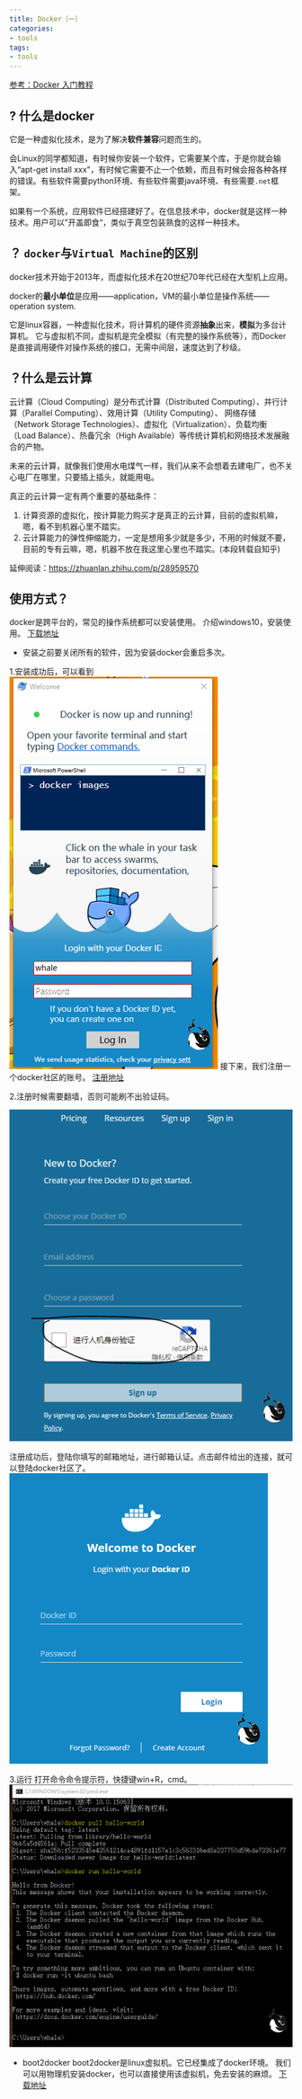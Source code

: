 ```yaml
---
title: Docker（一）
categories:
- tools
tags:
- tools
---
```


[参考：Docker 入门教程](http://www.ruanyifeng.com/blog/2018/02/docker-tutorial.html)

## ? 什么是docker

它是一种虚拟化技术，是为了解决**软件兼容**问题而生的。

会Linux的同学都知道，有时候你安装一个软件，它需要某个库，于是你就会输入“apt-get install xxx"，有时候它需要不止一个依赖，而且有时候会报各种各样的错误。有些软件需要python环境、有些软件需要java环境、有些需要`.net`框架。

如果有一个系统，应用软件已经搭建好了。在信息技术中，docker就是这样一种技术。用户可以”开盖即食“，类似于真空包装熟食的这样一种技术。

## ？ `docker`与`Virtual Machine`的区别
docker技术开始于2013年，而虚拟化技术在20世纪70年代已经在大型机上应用。

docker的**最小单位**是应用——application，VM的最小单位是操作系统——operation system.

它是linux容器，一种虚拟化技术，将计算机的硬件资源**抽象**出来，**模拟**为多台计算机。
它与虚拟机不同，虚拟机是完全模拟（有完整的操作系统等），而Docker是直接调用硬件对操作系统的接口，无需中间层，速度达到了秒级。

## ？什么是云计算

云计算（Cloud Computing）是分布式计算（Distributed Computing）、并行计算（Parallel Computing）、效用计算（Utility Computing）、 网络存储（Network Storage Technologies）、虚拟化（Virtualization）、负载均衡（Load Balance）、热备冗余（High Available）等传统计算机和网络技术发展融合的产物。

未来的云计算，就像我们使用水电煤气一样，我们从来不会想着去建电厂，也不关心电厂在哪里，只要插上插头，就能用电。

 真正的云计算一定有两个重要的基础条件：

1.  计算资源的虚拟化，按计算能力购买才是真正的云计算，目前的虚拟机嘛，嗯，看不到机器心里不踏实。
2.  云计算能力的弹性伸缩能力，一定是想用多少就是多少，不用的时候就不要，目前的专有云嘛，嗯，机器不放在我这里心里也不踏实。(本段转载自知乎)

延伸阅读：https://zhuanlan.zhihu.com/p/28959570

## 使用方式？
docker是跨平台的，常见的操作系统都可以安装使用。
介绍windows10，安装使用。
[下载地址](https://store.docker.com/editions/community/docker-ce-desktop-windows)
* 安装之前要关闭所有的软件，因为安装docker会重启多次。

1.安装成功后，可以看到
![](https://raw.githubusercontent.com/Whale3070/Whale3070.github.io/master/images/08-05-05/%E6%8D%95%E8%8E%B7.PNG)
接下来，我们注册一个docker社区的账号。
[注册地址](https://cloud.docker.com/)

2.注册时候需要翻墙，否则可能刷不出验证码。

![](https://raw.githubusercontent.com/Whale3070/Whale3070.github.io/master/images/08-05-05/%E6%8D%95%E8%8E%B7%203.PNG)

注册成功后，登陆你填写的邮箱地址，进行邮箱认证。点击邮件给出的连接，就可以登陆docker社区了。
![捕获 2](https://raw.githubusercontent.com/Whale3070/Whale3070.github.io/master/images/08-05-05/%E6%8D%95%E8%8E%B7%202.PNG)

3.运行
打开命令命令提示符，快捷键win+R，cmd。
![捕获 4](https://raw.githubusercontent.com/Whale3070/Whale3070.github.io/master/images/08-05-05/%E6%8D%95%E8%8E%B7%204.PNG)

- boot2docker
boot2docker是linux虚拟机。它已经集成了docker环境。
我们可以用物理机安装docker，也可以直接使用该虚拟机，免去安装的麻烦。
[下载地址](https://github.com/boot2docker/boot2docker/releases)
